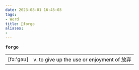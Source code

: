 ```yaml
---
date: 2023-08-01 16:45:03
tags: 
- Word
title: 📖forgo
aliases: 
- 
---
```


<pre><strong>forgo</strong></pre>
|   |   |
|---|---|
|[fɔ:'ɡəʊ]|v. to give up the use or enjoyment of 放弃|